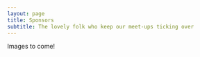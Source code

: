 ```yaml
---
layout: page
title: Sponsors
subtitle: The lovely folk who keep our meet-ups ticking over
---
```


Images to come! 
